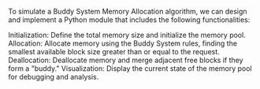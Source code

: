 To simulate a Buddy System Memory Allocation algorithm, we can design and implement a Python module that includes the following functionalities:

Initialization: Define the total memory size and initialize the memory pool.
Allocation: Allocate memory using the Buddy System rules, finding the smallest available block size greater than or equal to the request.
Deallocation: Deallocate memory and merge adjacent free blocks if they form a "buddy."
Visualization: Display the current state of the memory pool for debugging and analysis.